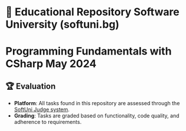 # 📘 Educational Repository Software University (softuni.bg)
# Programming Fundamentals with CSharp May 2024



## 🏆 Evaluation

- **Platform**: All tasks found in this repository are assessed through the [SoftUni Judge system](https://judge.com).
- **Grading**: Tasks are graded based on functionality, code quality, and adherence to requirements.
